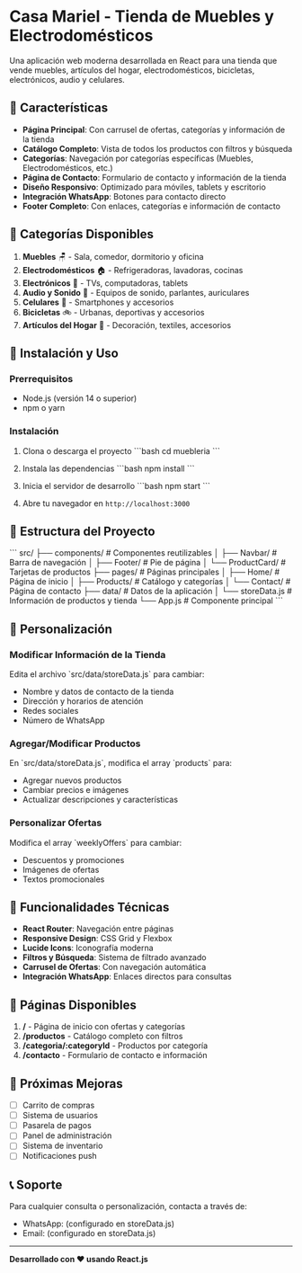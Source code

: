 # Casa Mariel - Tienda de Muebles y Electrodomésticos

Una aplicación web moderna desarrollada en React para una tienda que vende muebles, artículos del hogar, electrodomésticos, bicicletas, electrónicos, audio y celulares.

## 🚀 Características

- **Página Principal**: Con carrusel de ofertas, categorías y información de la tienda
- **Catálogo Completo**: Vista de todos los productos con filtros y búsqueda
- **Categorías**: Navegación por categorías específicas (Muebles, Electrodomésticos, etc.)
- **Página de Contacto**: Formulario de contacto y información de la tienda
- **Diseño Responsivo**: Optimizado para móviles, tablets y escritorio
- **Integración WhatsApp**: Botones para contacto directo
- **Footer Completo**: Con enlaces, categorías e información de contacto

## 🛒 Categorías Disponibles

1. **Muebles** 🪑 - Sala, comedor, dormitorio y oficina
2. **Electrodomésticos** 🏠 - Refrigeradoras, lavadoras, cocinas
3. **Electrónicos** 📱 - TVs, computadoras, tablets
4. **Audio y Sonido** 🎵 - Equipos de sonido, parlantes, auriculares
5. **Celulares** 📱 - Smartphones y accesorios
6. **Bicicletas** 🚲 - Urbanas, deportivas y accesorios
7. **Artículos del Hogar** 🏡 - Decoración, textiles, accesorios

## 🔧 Instalación y Uso

### Prerrequisitos
- Node.js (versión 14 o superior)
- npm o yarn

### Instalación

1. Clona o descarga el proyecto
\`\`\`bash
cd muebleria
\`\`\`

2. Instala las dependencias
\`\`\`bash
npm install
\`\`\`

3. Inicia el servidor de desarrollo
\`\`\`bash
npm start
\`\`\`

4. Abre tu navegador en `http://localhost:3000`

## 📁 Estructura del Proyecto

\`\`\`
src/
├── components/          # Componentes reutilizables
│   ├── Navbar/         # Barra de navegación
│   ├── Footer/         # Pie de página
│   └── ProductCard/    # Tarjetas de productos
├── pages/              # Páginas principales
│   ├── Home/           # Página de inicio
│   ├── Products/       # Catálogo y categorías
│   └── Contact/        # Página de contacto
├── data/               # Datos de la aplicación
│   └── storeData.js    # Información de productos y tienda
└── App.js              # Componente principal
\`\`\`

## 🎨 Personalización

### Modificar Información de la Tienda

Edita el archivo \`src/data/storeData.js\` para cambiar:
- Nombre y datos de contacto de la tienda
- Dirección y horarios de atención
- Redes sociales
- Número de WhatsApp

### Agregar/Modificar Productos

En \`src/data/storeData.js\`, modifica el array \`products\` para:
- Agregar nuevos productos
- Cambiar precios e imágenes
- Actualizar descripciones y características

### Personalizar Ofertas

Modifica el array \`weeklyOffers\` para cambiar:
- Descuentos y promociones
- Imágenes de ofertas
- Textos promocionales

## 🌟 Funcionalidades Técnicas

- **React Router**: Navegación entre páginas
- **Responsive Design**: CSS Grid y Flexbox
- **Lucide Icons**: Iconografía moderna
- **Filtros y Búsqueda**: Sistema de filtrado avanzado
- **Carrusel de Ofertas**: Con navegación automática
- **Integración WhatsApp**: Enlaces directos para consultas

## 📱 Páginas Disponibles

1. **/** - Página de inicio con ofertas y categorías
2. **/productos** - Catálogo completo con filtros
3. **/categoria/:categoryId** - Productos por categoría
4. **/contacto** - Formulario de contacto e información

## 🎯 Próximas Mejoras

- [ ] Carrito de compras
- [ ] Sistema de usuarios
- [ ] Pasarela de pagos
- [ ] Panel de administración
- [ ] Sistema de inventario
- [ ] Notificaciones push

## 📞 Soporte

Para cualquier consulta o personalización, contacta a través de:
- WhatsApp: (configurado en storeData.js)
- Email: (configurado en storeData.js)

---

**Desarrollado con ❤️ usando React.js**
